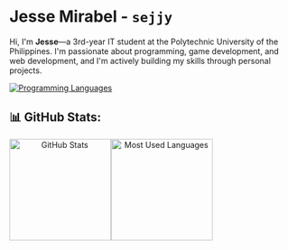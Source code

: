 # Jesse Mirabel - `sejjy`

Hi, I'm **Jesse**—a 3rd-year IT student at the Polytechnic University of the Philippines. I'm passionate about programming, game development, and web development, and I'm actively building my skills through personal projects.

<div align="center" style="display: flex; flex-wrap: wrap;">
  <a href="https://github.com/Sejjy">
    <img src="https://skillicons.dev/icons?i=c,cpp,css,html,java,py,arch,git,vscode&theme=dark&perline=9" alt="Programming Languages" /></a>
</div>

## 📊 GitHub Stats:
<div align="center" style="display: flex; flex-wrap: wrap;">
  <a href="https://github.com/Sejjy">
    <img height="180em" src="https://github-readme-stats.vercel.app/api?username=Sejjy&custom_title=Jesse%27s%20GitHub%20Stats&hide_title=true&show_icons=true&theme=dark&bg_color=00000000&ring_color=6FE78B&border_radius=15&card_width=200px&include_all_commits=true" alt="GitHub Stats" /></a>
  <a href="https://github.com/Sejjy">
    <img height="180em" src="https://github-readme-stats.vercel.app/api/top-langs/?username=Sejjy&layout=compact&langs_count=10&theme=dark&bg_color=00000000&border_radius=15&size_weight=0.5&count_weight=0.5" alt="Most Used Languages" /></a>
</div>

<!--
## Top Repositories
[![Readme Card](https://github-readme-stats.vercel.app/api/pin/?username=Sejjy&repo=MechaBar&theme=dark&bg_color=00000000&border_radius=15)](https://github.com/Sejjy/MechaBar)
-->
